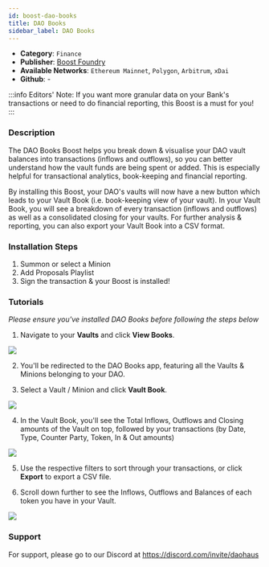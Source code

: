 ```yaml
---
id: boost-dao-books
title: DAO Books
sidebar_label: DAO Books
---
```


* **Category**: `Finance`
* **Publisher**: [Boost Foundry](https://app.daohaus.club/dao/0x64/0xbceaa243b78912e55cbf1a3a5ff74d5713ea435)
* **Available Networks**: `Ethereum Mainnet`,  `Polygon`, `Arbitrum`, `xDai`
* **Github**: -

:::info
Editors' Note: If you want more granular data on your Bank's transactions or need to do financial reporting, this Boost is a must for you! 
:::

### Description 

The DAO Books Boost helps you break down & visualise your DAO vault balances into transactions (inflows and outflows), so you can better understand how the vault funds are being spent or added. This is especially helpful for transactional analytics, book-keeping and financial reporting. 
      
By installing this Boost, your DAO's vaults will now have a new button which leads to your Vault Book (i.e. book-keeping view of your vault). In your Vault Book, you will see a breakdown of every transaction (inflows and outflows) as well as a consolidated closing for your vaults. For further analysis & reporting, you can also export your Vault Book into a CSV format.

### Installation Steps 

1. Summon or select a Minion
2. Add Proposals Playlist
3. Sign the transaction & your Boost is installed! 

### Tutorials 

*Please ensure you've installed DAO Books before following the steps below*

1. Navigate to your **Vaults** and click **View Books**. 

![](https://i.imgur.com/mPY1MQ6.png)

2. You'll be redirected to the DAO Books app, featuring all the Vaults & Minions belonging to your DAO. 

3. Select a Vault / Minion and click **Vault Book**. 

![](https://i.imgur.com/gtfk4Du.png)

4. In the Vault Book, you'll see the Total Inflows, Outflows and Closing amounts of the Vault on top, followed by your transactions (by Date, Type, Counter Party, Token, In & Out amounts)

![](https://i.imgur.com/97sjudZ.png)


5. Use the respective filters to sort through your transactions, or click **Export** to export a CSV file. 

6. Scroll down further to see the Inflows, Outflows and Balances of each token you have in your Vault. 

![](https://i.imgur.com/hz4AGvG.png)
### Support 

For support, please go to our Discord at https://discord.com/invite/daohaus
